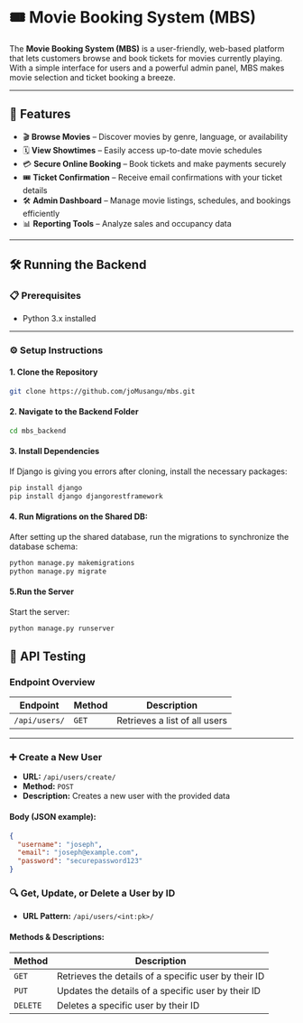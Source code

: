# 🎟️ Movie Booking System (MBS)

The **Movie Booking System (MBS)** is a user-friendly, web-based platform that lets customers browse and book tickets for movies currently playing. With a simple interface for users and a powerful admin panel, MBS makes movie selection and ticket booking a breeze.

---

## 🚀 Features

- 🎬 **Browse Movies** – Discover movies by genre, language, or availability  
- 🗓️ **View Showtimes** – Easily access up-to-date movie schedules  
- 💳 **Secure Online Booking** – Book tickets and make payments securely  
- 🎟️ **Ticket Confirmation** – Receive email confirmations with your ticket details  
- 🛠️ **Admin Dashboard** – Manage movie listings, schedules, and bookings efficiently  
- 📊 **Reporting Tools** – Analyze sales and occupancy data  

---

## 🛠️ Running the Backend

### 📋 Prerequisites

- Python 3.x installed  

---

### ⚙️ Setup Instructions

#### 1. Clone the Repository

```bash
git clone https://github.com/joMusangu/mbs.git
```

#### 2. Navigate to the Backend Folder
```bash
cd mbs_backend
```
#### 3. Install Dependencies
If Django is giving you errors after cloning, install the necessary packages:
```bash
pip install django
pip install django djangorestframework
```
#### 4. Run Migrations on the Shared DB:
After setting up the shared database, run the migrations to synchronize the database schema:

```bash
python manage.py makemigrations
python manage.py migrate
```
#### 5.Run the Server
Start the server:

```bash
python manage.py runserver
```
## 🔌 API Testing

### Endpoint Overview

| Endpoint       | Method | Description                          |
|----------------|--------|--------------------------------------|
| `/api/users/`  | `GET`  | Retrieves a list of all users        |

---

### ➕ Create a New User

- **URL:** `/api/users/create/`  
- **Method:** `POST`  
- **Description:** Creates a new user with the provided data  

#### Body (JSON example):

```json
{
  "username": "joseph",
  "email": "joseph@example.com",
  "password": "securepassword123"
}
```
### 🔍 Get, Update, or Delete a User by ID

- **URL Pattern:** `/api/users/<int:pk>/`

#### Methods & Descriptions:

| Method  | Description                                          |
|---------|------------------------------------------------------|
| `GET`   | Retrieves the details of a specific user by their ID |
| `PUT`   | Updates the details of a specific user by their ID  |
| `DELETE`| Deletes a specific user by their ID                 |


